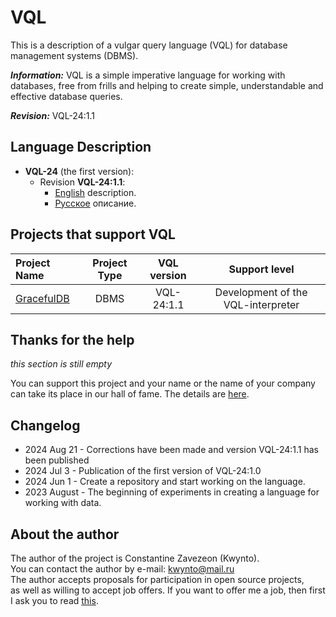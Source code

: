 # VQL 
This is a description of a vulgar query language (VQL) for database management systems (DBMS).  

***Information:*** 
VQL is a simple imperative language for working with databases, free from frills and helping to create simple, understandable and effective database queries.  

***Revision:*** 
VQL-24:1.1  


## Language Description 

- **VQL-24** (the first version): 
    - Revision **VQL-24:1.1**: 
        - [English](https://github.com/Kwynto/vql/blob/main/vql-24/english.md) description. 
        - [Русское](https://github.com/Kwynto/vql/blob/main/vql-24/russian.md) описание. 


## Projects that support VQL
|Project Name|Project Type|VQL version|Support level|
|:-|:-:|:-:|:-:|
|[GracefulDB](https://github.com/Kwynto/GracefulDB)|DBMS|VQL-24:1.1|Development of the VQL-interpreter|


## Thanks for the help

*this section is still empty*  

You can support this project and your name or the name of your company can take its place in our hall of fame. The details are [here](https://github.com/Kwynto/vql/blob/main/SUPPORT.md).


## Changelog 

- 2024 Aug 21 - Corrections have been made and version VQL-24:1.1 has been published 
- 2024 Jul 3  - Publication of the first version of VQL-24:1.0 
- 2024 Jun 1  - Create a repository and start working on the language. 
- 2023 August - The beginning of experiments in creating a language for working with data. 


## About the author

The author of the project is Constantine Zavezeon (Kwynto).  
You can contact the author by e-mail: kwynto@mail.ru  
The author accepts proposals for participation in open source projects,  
as well as willing to accept job offers.
If you want to offer me a job, then first I ask you to read [this](https://github.com/Kwynto/Kwynto/blob/main/offer.md).


